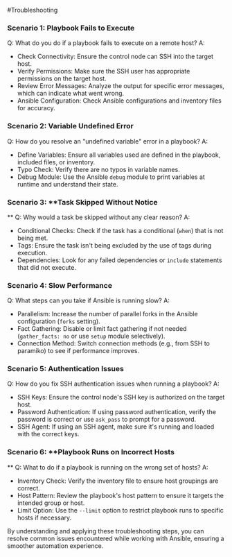 #Troubleshooting

### Scenario 1: **Playbook Fails to Execute**

Q: What do you do if a playbook fails to execute on a remote host? A:

-   Check Connectivity: Ensure the control node can SSH into the target host.
-   Verify Permissions: Make sure the SSH user has appropriate permissions on the target host.
-   Review Error Messages: Analyze the output for specific error messages, which can indicate what went wrong.
-   Ansible Configuration: Check Ansible configurations and inventory files for accuracy.

### Scenario 2: **Variable Undefined Error**

Q: How do you resolve an "undefined variable" error in a playbook? A:

-   Define Variables: Ensure all variables used are defined in the playbook, included files, or inventory.
-   Typo Check: Verify there are no typos in variable names.
-   Debug Module: Use the Ansible `debug` module to print variables at runtime and understand their state.

### Scenario 3: **Task Skipped Without Notice
**
Q: Why would a task be skipped without any clear reason? A:

-   Conditional Checks: Check if the task has a conditional (`when`) that is not being met.
-   Tags: Ensure the task isn't being excluded by the use of tags during execution.
-   Dependencies: Look for any failed dependencies or `include` statements that did not execute.

### Scenario 4: **Slow Performance**

Q: What steps can you take if Ansible is running slow? A:

-   Parallelism: Increase the number of parallel forks in the Ansible configuration (`forks` setting).
-   Fact Gathering: Disable or limit fact gathering if not needed (`gather_facts: no` or use `setup` module selectively).
-   Connection Method: Switch connection methods (e.g., from SSH to paramiko) to see if performance improves.

### Scenario 5: **Authentication Issues**

Q: How do you fix SSH authentication issues when running a playbook? A:

-   SSH Keys: Ensure the control node's SSH key is authorized on the target host.
-   Password Authentication: If using password authentication, verify the password is correct or use `ask_pass` to prompt for a password.
-   SSH Agent: If using an SSH agent, make sure it's running and loaded with the correct keys.

### Scenario 6: **Playbook Runs on Incorrect Hosts
**
Q: What to do if a playbook is running on the wrong set of hosts? A:

-   Inventory Check: Verify the inventory file to ensure host groupings are correct.
-   Host Pattern: Review the playbook's host pattern to ensure it targets the intended group or host.
-   Limit Option: Use the `--limit` option to restrict playbook runs to specific hosts if necessary.

By understanding and applying these troubleshooting steps, you can resolve common issues encountered while working with Ansible, ensuring a smoother automation experience.